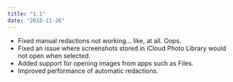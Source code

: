 ```yaml
---
title: "1.1"
date: "2018-11-26"
---
```


- Fixed manual redactions not working… like, at all. Oops.
- Fixed an issue where screenshots stored in iCloud Photo Library would not open when selected.
- Added support for opening images from apps such as Files.
- Improved performance of automatic redactions.

